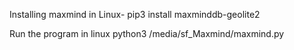 Installing maxmind in Linux-
pip3 install maxminddb-geolite2  

Run the program in linux
python3 /media/sf_Maxmind/maxmind.py
